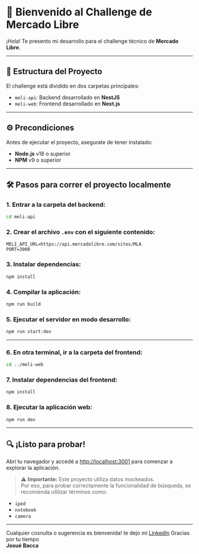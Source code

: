 # 🚀 Bienvenido al Challenge de Mercado Libre

¡Hola! Te presento mi desarrollo para el challenge técnico de **Mercado Libre**.

---

## 📁 Estructura del Proyecto

El challenge está dividido en dos carpetas principales:

- `meli-api`: Backend desarrollado en **NestJS**
- `meli-web`: Frontend desarrollado en **Next.js**

---

## ⚙️ Precondiciones

Antes de ejecutar el proyecto, asegurate de tener instalado:

- **Node.js** v18 o superior
- **NPM** v9 o superior

---

## 🛠️ Pasos para correr el proyecto localmente

### 1. Entrar a la carpeta del backend:

```bash
cd meli-api
```

### 2. Crear el archivo `.env` con el siguiente contenido:

```
MELI_API_URL=https://api.mercadolibre.com/sites/MLA
PORT=3000
```

### 3. Instalar dependencias:

```bash
npm install
```

### 4. Compilar la aplicación:

```bash
npm run build
```

### 5. Ejecutar el servidor en modo desarrollo:

```bash
npm run start:dev
```

---

### 6. En otra terminal, ir a la carpeta del frontend:

```bash
cd ../meli-web
```

### 7. Instalar dependencias del frontend:

```bash
npm install
```

### 8. Ejecutar la aplicación web:

```bash
npm run dev
```

---

## 🔍 ¡Listo para probar!

Abrí tu navegador y accedé a [http://localhost:3001](http://localhost:3001) para comenzar a explorar la aplicación.

> ⚠️ **Importante:** Este proyecto utiliza datos mockeados.  
> Por eso, para probar correctamente la funcionalidad de búsqueda, se recomienda utilizar términos como:

- `ipod`
- `notebook`
- `camera`

---

Cualquier cosnulta o sugerencia es bienvenida! te dejo mi [LinkedIn](https://www.linkedin.com/in/josue-bacca/)
Gracias por tu tiempo  
**Josué Bacca**
